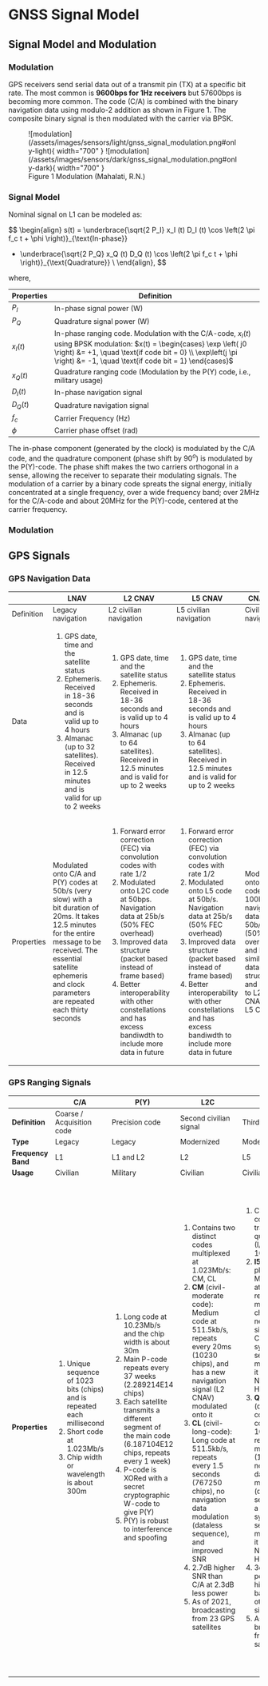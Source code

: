 # GNSS Signal Model

## Signal Model and Modulation

### Modulation

GPS receivers send serial data out of a transmit pin (TX) at a specific bit rate. The most common is **9600bps for 1Hz receivers** but 57600bps is becoming more common. The code (C/A) is combined with the binary navigation data using modulo-2 addition as shown in Figure 1. The composite binary signal is then modulated with the carrier via BPSK. 

<figure markdown>
  ![modulation](/assets/images/sensors/light/gnss_signal_modulation.png#only-light){ width="700" }
  ![modulation](/assets/images/sensors/dark/gnss_signal_modulation.png#only-dark){ width="700" }
  <figcaption>Figure 1 Modulation (Mahalati, R.N.)</figcaption>
</figure>


### Signal Model

Nominal signal on L1 can be modeled as:

$$
\begin{align}
s(t) = \underbrace{\sqrt{2 P_I} x_I (t) D_I (t) \cos \left(2 \pi f_c t + \phi \right)}_{\text{In-phase}}
+ \underbrace{\sqrt{2 P_Q} x_Q (t) D_Q (t) \cos \left(2 \pi f_c t + \phi \right)}_{\text{Quadrature}} \\
\end{align},
$$

where,

| Properties  | Definition |
| ----- | --------------------------------------- |
| $P_I$ | In-phase signal power (W) |
| $P_Q$ | Quadrature signal power (W) |
| $x_I(t)$ | In-phase ranging code. Modulation with the C/A-code, $x_I(t)$ using BPSK modulation: $x(t) = \begin{cases} \exp \left( j0 \right) &= +1, \quad \text{if code bit = 0} \\ \exp\left(j \pi \right) &= -1, \quad \text{if code bit = 1}  \end{cases}$ |
| $x_Q(t)$ | Quadrature ranging code (Modulation by the P(Y) code, i.e., military usage)|
| $D_I(t)$ | In-phase navigation signal |
| $D_Q(t)$ | Quadrature navigation signal |
| $f_c$ | Carrier Frequency (Hz) |
| $\phi$ | Carrier phase offset (rad) |

The in-phase component (generated by the clock) is modulated by the C/A code, and the quadrature component (phase shift by $90^o$) is modulated by the P(Y)-code. The phase shift makes the two carriers orthogonal in a sense, allowing the receiver to separate their modulating signals. The modulation of a carrier by a binary code spreats the signal energy, initially concentrated at a single frequency, over a wide frequency band; over 2MHz for the C/A-code and about 20MHz for the P(Y)-code, centered at the carrier frequency.

### Modulation

## GPS Signals

### GPS Navigation Data

| | LNAV | L2 CNAV | L5 CNAV | CNAV-2 | MNAV |
| - | - | - | - | - | - |
| Definition | Legacy navigation | L2 civilian navigation | L5 civilian navigation | Civilian navigation | Military navigation |
| Data | <ol><li>GPS date, time and the satellite status</li><li>Ephemeris. Received in 18-36 seconds and is valid up to 4 hours</li><li>Almanac (up to 32 satellites). Received in 12.5 minutes and is valid for up to 2 weeks</li></lo> | <ol><li>GPS date, time and the satellite status</li><li>Ephemeris. Received in 18-36 seconds and is valid up to 4 hours</li><li>Almanac (up to 64 satellites). Received in 12.5 minutes and is valid for up to 2 weeks</li></lo> | <ol><li>GPS date, time and the satellite status</li><li>Ephemeris. Received in 18-36 seconds and is valid up to 4 hours</li><li>Almanac (up to 64 satellites). Received in 12.5 minutes and is valid for up to 2 weeks</li></lo> | | Unknown |
| Properties | Modulated onto C/A and P(Y) codes at 50b/s (very slow) with a bit duration of 20ms. It takes 12.5 minutes for the entire message to be received. The essential satellite ephemeris and clock parameters are repeated each thirty seconds | <ol><li>Forward error correction (FEC) via convolution codes with rate 1/2</li><li>Modulated onto L2C code at 50bps. Navigation data at 25b/s (50% FEC overhead)</li><li> Improved data structure (packet based instead of frame based)</li><li>Better interoperability with other constellations and has excess bandiwdth to include more data in future</li></ol> | <ol><li>Forward error correction (FEC) via convolution codes with rate 1/2</li><li>Modulated onto L5 code at 50b/s. Navigation data at 25b/s (50% FEC overhead)</li><li> Improved data structure (packet based instead of frame based)</li><li>Better interoperability with other constellations and has excess bandiwdth to include more data in future</li></ol> | Modulated onto L1C code at 100b/s, navigation data at 50b/s (50% FEC overhead), and has similar data structure and FEC to L2 CNAV and L5 CNAV | Packet based and uses FEC |

### GPS Ranging Signals

|   | C/A | P(Y) | L2C | L5 | L1C | M |
| - | - | - | - | - | - | - |
| **Definition** | Coarse / Acquisition code | Precision code | Second civilian signal | Third civilian signal | Fourth civilian signal | Military code |
| **Type** | Legacy | Legacy | Modernized | Modernized | Modernized | Modernized |
| **Frequency Band** | L1 | L1 and L2 | L2 | L5 | L1 | L1 and L2 |
| **Usage** | Civilian | Military | Civilian | Civilian | Civilian | Military |
| **Properties** | <ol><li>Unique sequence of 1023 bits (chips) and is repeated each millisecond</li><li>Short code at 1.023Mb/s</li><li>Chip width or wavelength is about 300m</li></ol> | <ol><li>Long code at 10.23Mb/s and the chip width is about 30m</li><li>Main P-code repeats every 37 weeks (2.289214E14 chips)</li><li>Each satellite transmits a different segment of the main code (6.187104E12 chips, repeats every 1 week)</li><li>P-code is XORed with a secret cryptographic W-code to give P(Y)</li><li>P(Y) is robust to interference and spoofing</li></ol> | <ol><li>Contains two distinct codes multiplexed at 1.023Mb/s: CM, CL</li><li>**CM** (civil-moderate code): Medium code at 511.5kb/s, repeats every 20ms (10230 chips), and has a new navigation signal (L2 CNAV) modulated onto it</li><li>**CL** (civil-long-code): Long code at 511.5kb/s, repeats every 1.5 seconds (767250 chips), no navigation data modulation (dataless sequence), and improved SNR</li><li>2.7dB higher SNR than C/A at 2.3dB less power</li><li>As of 2021, broadcasting from 23 GPS satellites</li></ol> | <ol><li>Contains two codes transmitted in quadrature (I/Q) at 10.23Mb/s</li><li>**I5-code** (in-phase code): Medium code at 10.23Mb/s, repeats every 1 ms (10230 chips), has a new navigation signal (L5 CNAV), has a synchronization sequence modulated onto it (10 bit Neuman-Hofman code)</li><li>**Q5-code** (quadrature code): Medium code at 10.23Mb/s, repeats every 1 millisecond (10230 chips), no navigation data modulation (dataless sequence), has a synchronization sequence modulated onto it (20-bit Neuman-Hofman code)</li><li>3dB higher power and 10x higher bandwidth than other civil signals</li><li>As of 2022, broadcasting from 17 GPS satellites</li></ol> | <ol><li>Contains two codes transmitted in quadrature (I/Q) at 1.023Mb/s</li><li>**L1C<sub>D</sub>** (in-phase data signal): Repeats every 10 milliseconds (10230 chips), Binary Offset Carrier (BOC) modulation (not BPSK), has a new navigation signal (CNAV-2) modulated onto it</li><li>**L1C<sub>P</sub>** (quadrature pilot signal): Repeats every 10ms (10230 chips), Multiplexed Binary Offset Carrier (MBOC) modulation (not BPSK), additional overlay code (L1C<sub>O</sub>) modulated onto it for better acquisition</li><li>1.5dB higher power and improved tracking compared to C/A</li><li>As of 2021, broadcasting from 4 GPS satellites</li></ol> | <ol><li>Improves the security, performance and robustness of legacy P(Y)</li><li>5.115Mb/s bitrate, BOC modulation</li><li>Has new navigation signal (MNAV) modulated onto it</li><li>Block III and later satellites will broadcast the M code from a dedicated directional high gain antenna in addition to the full-earth antenna. Providing 20dB signal gain in selective regions</li></lo> |
